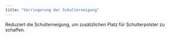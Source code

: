 ```yaml
---
title: "Verringerung der Schulterneigung"
---
```


Reduziert die Schulterneigung, um zusätzlichen Platz für Schulterpolster zu schaffen.




